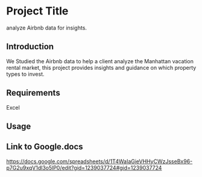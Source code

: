 # Project Title
analyze Airbnb data for insights.

## Introduction
We Studied the Airbnb data to help a client analyze the Manhattan vacation rental market, this project provides insights and guidance on which property types to invest.

## Requirements
Excel 
## Usage

 
## Link to Google.docs
https://docs.google.com/spreadsheets/d/1T4WaIaGieVHHyCWzJsseBx96-p7G2u9xqV1dl3o5lP0/edit?gid=1239037724#gid=1239037724

